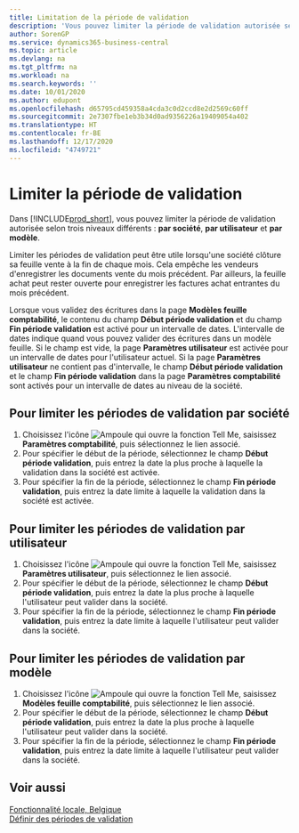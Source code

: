 ```yaml
---
title: Limitation de la période de validation
description: 'Vous pouvez limiter la période de validation autorisée selon trois niveaux différents : par société, par utilisateur et par modèle.'
author: SorenGP
ms.service: dynamics365-business-central
ms.topic: article
ms.devlang: na
ms.tgt_pltfrm: na
ms.workload: na
ms.search.keywords: ''
ms.date: 10/01/2020
ms.author: edupont
ms.openlocfilehash: d65795cd459358a4cda3c0d2ccd8e2d2569c60ff
ms.sourcegitcommit: 2e7307fbe1eb3b34d0ad9356226a19409054a402
ms.translationtype: HT
ms.contentlocale: fr-BE
ms.lasthandoff: 12/17/2020
ms.locfileid: "4749721"
---
```

# <a name="limit-the-posting-period"></a>Limiter la période de validation
Dans [!INCLUDE[prod_short](../../includes/prod_short.md)], vous pouvez limiter la période de validation autorisée selon trois niveaux différents : **par société**, **par utilisateur** et **par modèle**.  

Limiter les périodes de validation peut être utile lorsqu'une société clôture sa feuille vente à la fin de chaque mois. Cela empêche les vendeurs d'enregistrer les documents vente du mois précédent. Par ailleurs, la feuille achat peut rester ouverte pour enregistrer les factures achat entrantes du mois précédent.  

Lorsque vous validez des écritures dans la page **Modèles feuille comptabilité**, le contenu du champ **Début période validation** et du champ **Fin période validation** est activé pour un intervalle de dates. L'intervalle de dates indique quand vous pouvez valider des écritures dans un modèle feuille. Si le champ est vide, la page **Paramètres utilisateur** est activée pour un intervalle de dates pour l'utilisateur actuel. Si la page **Paramètres utilisateur** ne contient pas d'intervalle, le champ **Début période validation** et le champ **Fin période validation** dans la page **Paramètres comptabilité** sont activés pour un intervalle de dates au niveau de la société.  

## <a name="to-limit-the-posting-periods-by-company"></a>Pour limiter les périodes de validation par société  

1.  Choisissez l'icône ![Ampoule qui ouvre la fonction Tell Me](../../media/ui-search/search_small.png "Dites-moi ce que vous voulez faire"), saisissez **Paramètres comptabilité**, puis sélectionnez le lien associé.  
2.  Pour spécifier le début de la période, sélectionnez le champ **Début période validation**, puis entrez la date la plus proche à laquelle la validation dans la société est activée.  
3.  Pour spécifier la fin de la période, sélectionnez le champ **Fin période validation**, puis entrez la date limite à laquelle la validation dans la société est activée.  

## <a name="to-limit-the-posting-periods-by-user"></a>Pour limiter les périodes de validation par utilisateur  

1.  Choisissez l'icône ![Ampoule qui ouvre la fonction Tell Me](../../media/ui-search/search_small.png "Dites-moi ce que vous voulez faire"), saisissez **Paramètres utilisateur**, puis sélectionnez le lien associé.  
2.  Pour spécifier le début de la période, sélectionnez le champ **Début période validation**, puis entrez la date la plus proche à laquelle l'utilisateur peut valider dans la société.  
3.  Pour spécifier la fin de la période, sélectionnez le champ **Fin période validation**, puis entrez la date limite à laquelle l'utilisateur peut valider dans la société.  

## <a name="to-limit-the-posting-periods-by-template"></a>Pour limiter les périodes de validation par modèle  

1.  Choisissez l'icône ![Ampoule qui ouvre la fonction Tell Me](../../media/ui-search/search_small.png "Dites-moi ce que vous voulez faire"), saisissez **Modèles feuille comptabilité**, puis sélectionnez le lien associé.  
2.  Pour spécifier le début de la période, sélectionnez le champ **Début période validation**, puis entrez la date la plus proche à laquelle l'utilisateur peut valider dans la société.  
3.  Pour spécifier la fin de la période, sélectionnez le champ **Fin période validation**, puis entrez la date limite à laquelle l'utilisateur peut valider dans la société.  

## <a name="see-also"></a>Voir aussi  
 [Fonctionnalité locale, Belgique](belgium-local-functionality.md)   
 [Définir des périodes de validation](../../finance-how-specify-posting-periods.md)

